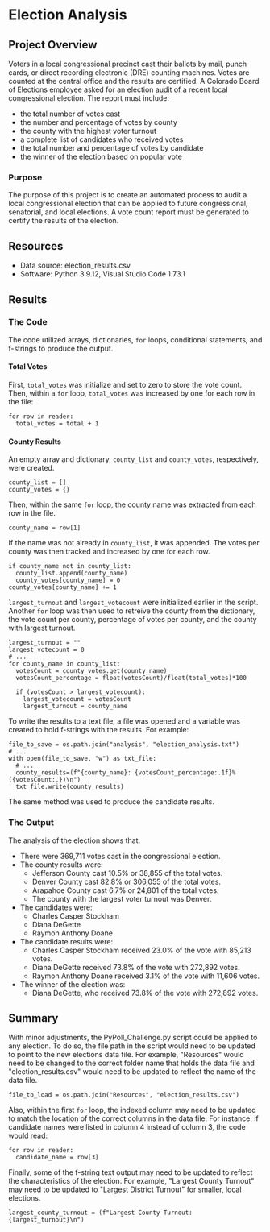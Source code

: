 # Election Analysis
## Project Overview
Voters in a local congressional precinct cast their ballots by mail, punch cards, or direct recording electronic (DRE) counting machines. Votes are counted at the central office and the results are certified. A Colorado Board of Elections employee asked for an election audit of a recent local congressional election. The report must include: 
* the total number of votes cast
* the number and percentage of votes by county
* the county with the highest voter turnout
* a complete list of candidates who received votes
* the total number and percentage of votes by candidate
* the winner of the election based on popular vote

### Purpose
The purpose of this project is to create an automated process to audit a local congressional election that can be applied to future congressional, senatorial, and local elections. A vote count report must be generated to certify the results of the election.

## Resources
- Data source: election_results.csv
- Software: Python 3.9.12, Visual Studio Code 1.73.1

## Results
### The Code
The code utilized arrays, dictionaries, `for` loops, conditional statements, and f-strings to produce the output. 

#### Total Votes
First, `total_votes` was initialize and set to zero to store the vote count. Then, within a `for` loop, `total_votes` was increased by one for each row in the file:
```
for row in reader:
  total_votes = total + 1
```

#### County Results
An empty array and dictionary, `county_list` and `county_votes`, respectively, were created. 
```
county_list = []
county_votes = {}
```
Then, within the same `for` loop, the county name was extracted from each row in the file. 
```
county_name = row[1]
```
If the name was not already in `county_list`, it was appended. The votes per county was then tracked and increased by one for each row.
```
if county_name not in county_list:
  county_list.append(county_name)
  county_votes[county_name] = 0
county_votes[county_name] += 1
```
`largest_turnout` and `largest_votecount` were initialized earlier in the script. Another `for` loop was then used to retreive the county from the dictionary, the vote count per county, percentage of votes per county, and the county with largest turnout. 
```
largest_turnout = ""
largest_votecount = 0
# ...
for county_name in county_list:
  votesCount = county_votes.get(county_name)
  votesCount_percentage = float(votesCount)/float(total_votes)*100
  
  if (votesCount > largest_votecount):
    largest_votecount = votesCount
    largest_turnout = county_name
```
To write the results to a text file, a file was opened and a variable was created to hold f-strings with the results. For example: 
```
file_to_save = os.path.join("analysis", "election_analysis.txt")
# ...
with open(file_to_save, "w") as txt_file:
  # ...
  county_results=(f"{county_name}: {votesCount_percentage:.1f}% ({votesCount:,})\n")
  txt_file.write(county_results)
```
The same method was used to produce the candidate results. 

### The Output
The analysis of the election shows that:
- There were 369,711 votes cast in the congressional election.
- The county results were:
  - Jefferson County cast 10.5% or 38,855 of the total votes.
  - Denver County cast 82.8% or 306,055 of the total votes.
  - Arapahoe County cast 6.7% or 24,801 of the total votes.
  - The county with the largest voter turnout was Denver.
- The candidates were:
  - Charles Casper Stockham
  - Diana DeGette
  - Raymon Anthony Doane
- The candidate results were:
  -  Charles Casper Stockham received 23.0% of the vote with 85,213 votes.
  -  Diana DeGette received 73.8% of the vote with 272,892 votes.
  -  Raymon Anthony Doane received 3.1% of the vote with 11,606 votes.
- The winner of the election was:
  - Diana DeGette, who received 73.8% of the vote with 272,892 votes.

## Summary
With minor adjustments, the PyPoll_Challenge.py script could be applied to any election. To do so, the file path in the script would need to be updated to point to the new elections data file. For example, "Resources" would need to be changed to the correct folder name that holds the data file and "election_results.csv" would need to be updated to reflect the name of the data file.
```
file_to_load = os.path.join("Resources", "election_results.csv")
```
Also, within the first `for` loop, the indexed column may need to be updated to match the location of the correct columns in the data file. For instance, if candidate names were listed in column 4 instead of column 3, the code would read:
```
for row in reader:
  candidate_name = row[3]
```
Finally, some of the f-string text output may need to be updated to reflect the characteristics of the election. For example, "Largest County Turnout" may need to be updated to "Largest District Turnout" for smaller, local elections.
```
largest_county_turnout = (f"Largest County Turnout: {largest_turnout}\n")
```
